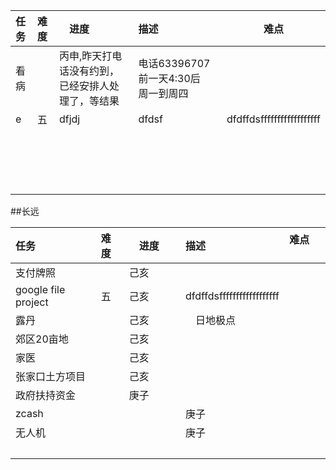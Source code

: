 |任务|难度|　进度　　|描述          |难点        |
|:---|:---|:---|:---|---------------|
|看病||丙申,昨天打电话没有约到，已经安排人处理了，等结果 |电话63396707 前一天4:30后　周一到周四| |  
|e|五| dfjdj|dfdsf　　| dfdffdsffffffffffffffffff |
||| |　　|  |
||| |　　|  |
||| |　　|  |
||| |　　|  |



##长远  

|任务|难度|　进度　　|描述          |难点        |
|:---|:---|:---|:---|---------------|
|支付牌照||己亥 || |  
|google file project |五| 己亥　　| dfdffdsffffffffffffffffff |
|露丹|| 己亥|　日地极点　|  |
|郊区20亩地||己亥 |　　|  |
|家医|| 己亥|　　|  |
|张家口土方项目|| 己亥|　　|  |
|政府扶持资金|| 庚子 |　　|  |
|zcash|| |庚子　　|  |
|无人机|| |庚子　　|  |
||| |　　|  |

